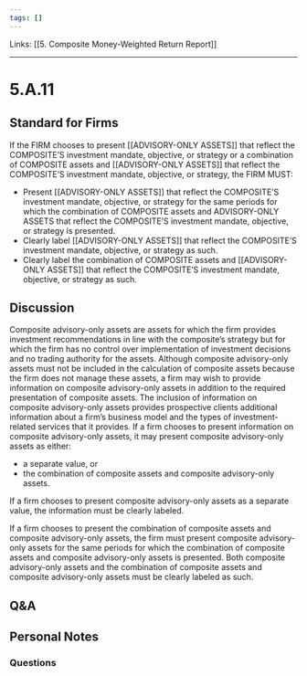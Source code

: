 ```yaml
---
tags: []
---
```

Links: [[5. Composite Money-Weighted Return Report]]
___
# 5.A.11
## Standard for Firms
If the FIRM chooses to present [[ADVISORY-ONLY ASSETS]] that reflect the COMPOSITE’S investment mandate, objective, or strategy or a combination of COMPOSITE assets and [[ADVISORY-ONLY ASSETS]] that reflect the COMPOSITE’S investment mandate, objective, or strategy, the FIRM MUST:
- Present [[ADVISORY-ONLY ASSETS]] that reflect the COMPOSITE’S investment mandate, objective, or strategy for the same periods for which the combination of COMPOSITE assets and ADVISORY-ONLY ASSETS that reflect the COMPOSITE’S investment mandate, objective, or strategy is presented.
- Clearly label [[ADVISORY-ONLY ASSETS]] that reflect the COMPOSITE’S investment mandate, objective, or strategy as such.
- Clearly label the combination of COMPOSITE assets and [[ADVISORY-ONLY ASSETS]] that reflect the COMPOSITE’S investment mandate, objective, or strategy as such.
## Discussion
Composite advisory-only assets are assets for which the firm provides investment recommendations in line with the composite’s strategy but for which the firm has no control over implementation of investment decisions and no trading authority for the assets. Although composite advisory-only assets must not be included in the calculation of composite assets because the firm does not manage these assets, a firm may wish to provide information on composite advisory-only assets in addition to the required presentation of composite assets. The inclusion of information on composite advisory-only assets provides prospective clients additional information about a firm’s business model and the types of investment-related services that it provides. If a firm chooses to present information on composite advisory-only assets, it may present composite advisory-only assets as either:
- a separate value, or
- the combination of composite assets and composite advisory-only assets.

If a firm chooses to present composite advisory-only assets as a separate value, the information must be clearly labeled.

If a firm chooses to present the combination of composite assets and composite advisory-only assets, the firm must present composite advisory-only assets for the same periods for which the combination of composite assets and composite advisory-only assets is presented. Both composite advisory-only assets and the combination of composite assets and composite advisory-only assets must be clearly labeled as such.
## Q&A

## Personal Notes

### Questions